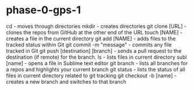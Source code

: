 # phase-0-gps-1
cd - moves through directories
mkdir - creates directories
git clone [URL] - clones the repos from GitHub at the other end of the URL
touch [NAME] - creates a file in the current directory
git add [NAME] - adds files to the tracked status within Git
git commit -m "message" - commits any file tracked in Git
git push [destination] [branch] - sends a pull request to the destination (if remote) for the branch.
ls - lists files in current directory
subl [name] - opens a file in Sublime text editor
git branch - lists all branches for a repos and highlights your current branch
git status - lists the status of all files in current directory related to git tracking
git checkout -b [name] - creates a new branch and switches to that branch

